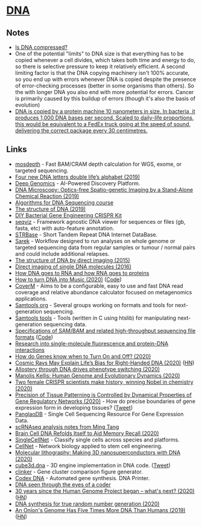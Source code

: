 # [DNA](http://en.wikipedia.org/wiki/DNA)

## Notes

- [Is DNA compressed?](https://www.reddit.com/r/askscience/comments/637gyu/is_dna_compressed/)
- One of the potential "limits" to DNA size is that everything has to be copied whenever a cell divides, which takes both time and energy to do, so there is selective pressure to keep it relatively efficient. A second limiting factor is that the DNA copying machinery isn't 100% accurate, so you end up with errors whenever DNA is copied despite the presence of error-checking processes (better in some organisms than others). So the with longer DNA you also end with more potential for errors. Cancer is primarily caused by this buildup of errors (though it's also the basis of evolution)
- [DNA is copied by a protein machine 10 nanometers in size. In bacteria, it produces 1,000 DNA bases per second. Scaled to daily-life proportions, this would be equivalent to a FedEx truck going at the speed of sound, delivering the correct package every 30 centimetres.](https://twitter.com/van__Oijen/status/1310353334457348097)

## Links

- [mosdepth](https://github.com/brentp/mosdepth) - Fast BAM/CRAM depth calculation for WGS, exome, or targeted sequencing.
- [Four new DNA letters double life’s alphabet (2019)](https://www.nature.com/articles/d41586-019-00650-8)
- [Deep Genomics](https://www.deepgenomics.com/) - AI-Powered Discovery Platform.
- [DNA Microscopy: Optics-free Spatio-genetic Imaging by a Stand-Alone Chemical Reaction (2019)](<https://www.cell.com/cell/fulltext/S0092-8674(19)30547-1>)
- [Algorithms for DNA Sequencing course](https://www.coursera.org/learn/dna-sequencing)
- [The structure of DNA (2019)](https://www.nature.com/articles/d41586-019-02554-z)
- [DIY Bacterial Gene Engineering CRISPR Kit](http://www.the-odin.com/diy-crispr-kit/)
- [seqviz](https://github.com/Lattice-Automation/seqviz) - Framework agnostic DNA viewer for sequences or files (gb, fasta, etc) with auto-feature annotation.
- [STRBase](https://strbase.nist.gov/) - Short Tandem Repeat DNA Internet DataBase.
- [Sarek](https://github.com/nf-core/sarek) - Workflow designed to run analyses on whole genome or targeted sequencing data from regular samples or tumour / normal pairs and could include additional relapses.
- [The structure of DNA by direct imaging (2015)](https://advances.sciencemag.org/content/1/7/e1500734)
- [Direct imaging of single DNA molecules (2016)](https://spie.org/news/6527-direct-imaging-of-single-dna-molecules?SSO=1)
- [How DNA goes to RNA and how RNA goes to proteins](https://www.youtube.com/watch?v=C4_HVQszoxA)
- [How to turn DNA into Music (2020)](https://github.com/0x0f0f0f/dna2music) ([Code](https://github.com/0x0f0f0f/dna2music))
- [CoverM](https://github.com/wwood/CoverM) - Aims to be a configurable, easy to use and fast DNA read coverage and relative abundance calculator focused on metagenomics applications.
- [Samtools org](http://samtools.github.io/) - Several groups working on formats and tools for next-generation sequencing.
- [Samtools tools](https://github.com/samtools/samtools) - Tools (written in C using htslib) for manipulating next-generation sequencing data.
- [Specifications of SAM/BAM and related high-throughput sequencing file formats](http://samtools.github.io/hts-specs/) ([Code](https://github.com/samtools/hts-specs))
- [Research into single-molecule fluorescence and protein-DNA interactions](http://justinpinkney.com/site/01_Biophysics.html)
- [How do Genes know when to Turn On and Off? (2020)](https://www.reddit.com/r/askscience/comments/gqap1l/how_do_genes_know_when_to_turn_on_and_off/)
- [Cosmic Rays May Explain Life’s Bias for Right-Handed DNA (2020)](https://www.quantamagazine.org/cosmic-rays-may-explain-lifes-bias-for-right-handed-dna-20200629/) ([HN](https://news.ycombinator.com/item?id=23688535))
- [Allostery through DNA drives phenotype switching (2020)](https://www.biorxiv.org/content/10.1101/2020.07.04.187450v1)
- [Manolis Kellis: Human Genome and Evolutionary Dynamics (2020)](https://overcast.fm/+eZyA3p3HE)
- [Two female CRISPR scientists make history, winning Nobel in chemistry (2020)](https://www.statnews.com/2020/10/07/two-crispr-scientists-win-nobel-prize-in-chemistry/)
- [Precision of Tissue Patterning is Controlled by Dynamical Properties of Gene Regulatory Networks (2020)](https://www.biorxiv.org/content/10.1101/721043v2) - How do precise boundaries of gene expression form in developing tissues? ([Tweet](https://twitter.com/briscoejames/status/1318829819761692673))
- [PanglaoDB](https://panglaodb.se/) - Single Cell Sequencing Resource For Gene Expression Data.
- [scRNAseq analysis notes from Ming Tang](https://github.com/crazyhottommy/scRNAseq-analysis-notes)
- [Brain Cell DNA Refolds Itself to Aid Memory Recall (2020)](https://www.quantamagazine.org/brain-cell-dna-refolds-itself-to-aid-memory-recall-20201102/)
- [SingleCellNet](https://github.com/pcahan1/singleCellNet) - Classify single cells across species and platforms.
- [CellNet](https://github.com/pcahan1/CellNet) - Network biology applied to stem cell engineering.
- [Molecular lithography: Making 3D nanosuperconductors with DNA (2020)](https://phys.org/news/2020-11-d-nanosuperconductors-dna.html)
- [cube3d.dna](https://github.com/pallada-92/dna-3d-engine) - 3D engine implementation in DNA code. ([Tweet](https://twitter.com/pallada92/status/1332855023479484417))
- [clinker](https://github.com/gamcil/clinker) - Gene cluster comparison figure generator.
- [Codex DNA](https://codexdna.com/products/bioxp-system/) - Automated gene synthesis. DNA Printer.
- [DNA seen through the eyes of a coder](https://berthub.eu/articles/posts/amazing-dna/)
- [30 years since the Human Genome Project began – what's next? (2020)](https://www.wired.com/story/30-years-since-the-human-genome-project-began-whats-next/) ([HN](https://news.ycombinator.com/item?id=25630318))
- [DNA synthesis for true random number generation (2020)](https://www.nature.com/articles/s41467-020-19757-y)
- [An Onion's Genome Has Five Times More DNA Than Humans (2019)](https://geneticsunzipped.com/news/2019/1/31/the-onion-test) ([HN](https://news.ycombinator.com/item?id=25975457))
